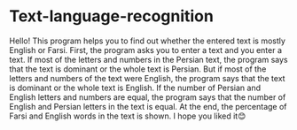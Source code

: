 # Text-language-recognition
Hello!
This program helps you to find out whether the entered text is mostly English or Farsi.
First, the program asks you to enter a text and you enter a text.
If most of the letters and numbers in the Persian text, the program says that the text is dominant or the whole text is Persian.
But if most of the letters and numbers of the text were English, the program says that the text is dominant or the whole text is English.
If the number of Persian and English letters and numbers are equal, the program says that the number of English and Persian letters in the text is equal. 
At the end, the percentage of Farsi and English words in the text is shown.
I hope you liked it😊
